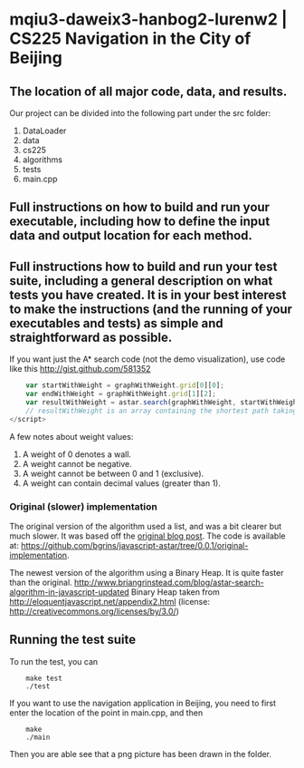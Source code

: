 

#  mqiu3-daweix3-hanbog2-lurenw2 | CS225 Navigation in the City of Beijing

## The location of all major code, data, and results.

Our project can be divided into the following part under the src folder:


1. DataLoader
2. data
3. cs225
4. algorithms
5. tests
6. main.cpp

## Full instructions on how to build and run your executable, including how to define the input data and output location for each method. 

## Full instructions how to build and run your test suite, including a general description on what tests you have created. It is in your best interest to make the instructions (and the running of your executables and tests) as simple and straightforward as possible.

If you want just the A* search code (not the demo visualization), use code like this http://gist.github.com/581352
```js
	var startWithWeight = graphWithWeight.grid[0][0];
	var endWithWeight = graphWithWeight.grid[1][2];
	var resultWithWeight = astar.search(graphWithWeight, startWithWeight, endWithWeight);
	// resultWithWeight is an array containing the shortest path taking into account the weight of a node
</script>
```
A few notes about weight values:

1. A weight of 0 denotes a wall.
2. A weight cannot be negative.
3. A weight cannot be between 0 and 1 (exclusive).
4. A weight can contain decimal values (greater than 1).

### Original (slower) implementation

The original version of the algorithm used a list, and was a bit clearer but much slower.  It was based off the [original blog post](http://www.briangrinstead.com/blog/astar-search-algorithm-in-javascript).  The code is available at: https://github.com/bgrins/javascript-astar/tree/0.0.1/original-implementation.

The newest version of the algorithm using a Binary Heap.  It is quite faster than the original.
http://www.briangrinstead.com/blog/astar-search-algorithm-in-javascript-updated
Binary Heap taken from http://eloquentjavascript.net/appendix2.html (license: http://creativecommons.org/licenses/by/3.0/)


## Running the test suite

To run the test, you can

		make test
		./test


If you want to use the navigation application in Beijing, you need to first enter the location of the point in main.cpp, and then

		make
		./main

Then you are able see that a png picture has been drawn in the folder. 
